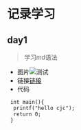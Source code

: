 # 记录学习
## day1
> 学习md语法
+ 图片![测试](https://assets.msn.cn/weathermapdata/1/static/svg/72/v2/exclamation2//Alert_OT_Y.svg)
+ 链接[链接](https://www.bilibili.com/)
+ 代码
```
 int main(){
  printf("hello cjc");
  return 0;
 }
```
